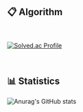 ## 📋 Algorithm
 
<br>
 
[![Solved.ac Profile](http://mazassumnida.wtf/api/v2/generate_badge?boj=022686s)](https://solved.ac/zn9852/)

<br>
 
## 📊 Statistics
![Anurag's GitHub stats](https://github-readme-stats.vercel.app/api?username=022686s&show_icons=true)
 
</div>
